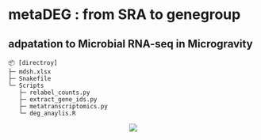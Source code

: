 # metaDEG : from SRA to genegroup
## adpatation to Microbial RNA-seq in Microgravity


```
📦 [directroy]
├─ mdsh.xlsx
├─ Snakefile
└─ Scripts
   ├─ relabel_counts.py
   ├─ extract_gene_ids.py
   ├─ metatranscriptomics.py
   └─ deg_anaylis.R
```
<p align="center">
  <img src="https://github.com/user-attachments/assets/626eae37-6564-4109-bebf-9ae497d3a06d">
</p>





